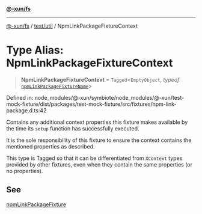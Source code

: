 [**@-xun/fs**](../../../README.md)

***

[@-xun/fs](../../../README.md) / [test/util](../README.md) / NpmLinkPackageFixtureContext

# Type Alias: NpmLinkPackageFixtureContext

> **NpmLinkPackageFixtureContext** = `Tagged`\<`EmptyObject`, *typeof* [`npmLinkPackageFixtureName`](../variables/npmLinkPackageFixtureName.md)\>

Defined in: node\_modules/@-xun/symbiote/node\_modules/@-xun/test-mock-fixture/dist/packages/test-mock-fixture/src/fixtures/npm-link-package.d.ts:42

Contains any additional context properties this fixture makes available by
the time its `setup` function has successfully executed.

It is the sole responsibility of this fixture to ensure the context contains
the mentioned properties as described.

This type is Tagged so that it can be differentiated from `XContext`
types provided by other fixtures, even when they contain the same properties
(or no properties).

## See

[npmLinkPackageFixture](../functions/npmLinkPackageFixture.md)
